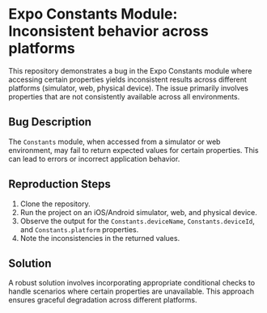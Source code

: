# Expo Constants Module: Inconsistent behavior across platforms

This repository demonstrates a bug in the Expo Constants module where accessing certain properties yields inconsistent results across different platforms (simulator, web, physical device).  The issue primarily involves properties that are not consistently available across all environments.

## Bug Description

The `Constants` module, when accessed from a simulator or web environment, may fail to return expected values for certain properties. This can lead to errors or incorrect application behavior.

## Reproduction Steps

1. Clone the repository.
2. Run the project on an iOS/Android simulator, web, and physical device.
3. Observe the output for the `Constants.deviceName`, `Constants.deviceId`, and `Constants.platform` properties.
4. Note the inconsistencies in the returned values.

## Solution

A robust solution involves incorporating appropriate conditional checks to handle scenarios where certain properties are unavailable.  This approach ensures graceful degradation across different platforms.